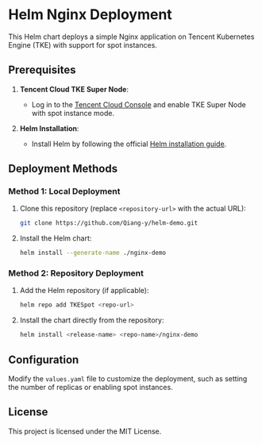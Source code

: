 # Helm Nginx Deployment

This Helm chart deploys a simple Nginx application on Tencent Kubernetes Engine (TKE) with support for spot instances.

## Prerequisites

1. **Tencent Cloud TKE Super Node**: 
   - Log in to the [Tencent Cloud Console](https://console.cloud.tencent.com/tke2) and enable TKE Super Node with spot instance mode.

2. **Helm Installation**: 
   - Install Helm by following the official [Helm installation guide](https://helm.sh/docs/intro/install/).

## Deployment Methods

### Method 1: Local Deployment

1. Clone this repository (replace `<repository-url>` with the actual URL):
   ```bash
   git clone https://github.com/Qiang-y/helm-demo.git
   ```

2. Install the Helm chart:
   ```bash
   helm install --generate-name ./nginx-demo
   ```

### Method 2: Repository Deployment

1. Add the Helm repository (if applicable):
   ```bash
   helm repo add TKESpot <repo-url>
   ```

2. Install the chart directly from the repository:
   ```bash
   helm install <release-name> <repo-name>/nginx-demo
   ```

## Configuration

Modify the `values.yaml` file to customize the deployment, such as setting the number of replicas or enabling spot instances.

## License

This project is licensed under the MIT License.